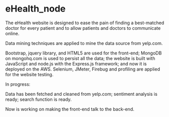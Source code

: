 eHealth_node
============

The eHealth website is designed to ease the pain of finding a best-matched doctor for every patient and to allow patients and doctors to communicate online.

Data mining techniques are applied to mine the data source from yelp.com.

Bootstrap, jquery library, and HTML5 are used for the front-end; MongoDB on mongohq.com is used to persist all the data; the website is built with JavaScript and node.js with the Express.js framework; and now it is deployed on the AWS.
Selenium, JMeter, Firebug and profiling are applied for the website testing.

In progress:

Data has been fetched and cleaned from yelp.com; sentiment analysis is ready; search function is ready.

Now is working on making the front-end talk to the back-end.
